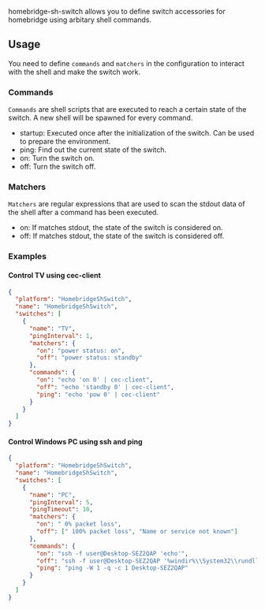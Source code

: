 homebridge-sh-switch allows you to define switch accessories for homebridge using arbitary shell commands.

## Usage

You need to define `commands` and `matchers` in the configuration to interact with the shell and make the switch work.

### Commands

`Commands` are shell scripts that are executed to reach a certain state of the switch. A new shell will be spawned for every command.

- startup: Executed once after the initialization of the switch. Can be used to prepare the environment.
- ping: Find out the current state of the switch.
- on: Turn the switch on.
- off: Turn the switch off.

### Matchers

`Matchers` are regular expressions that are used to scan the stdout data of the shell after a command has been executed.

- on: If matches stdout, the state of the switch is considered on.
- off: If matches stdout, the state of the switch is considered off.

### Examples

#### Control TV using cec-client

```json
{
  "platform": "HomebridgeShSwitch",
  "name": "HomebridgeShSwitch",
  "switches": [
    {
      "name": "TV",
      "pingInterval": 1,
      "matchers": {
        "on": "power status: on",
        "off": "power status: standby"
      },
      "commands": {
        "on": "echo 'on 0' | cec-client",
        "off": "echo 'standby 0' | cec-client",
        "ping": "echo 'pow 0' | cec-client"
      }
    }
  ]
}
```

#### Control Windows PC using ssh and ping

```json
{
  "platform": "HomebridgeShSwitch",
  "name": "HomebridgeShSwitch",
  "switches": [
    {
      "name": "PC",
      "pingInterval": 5,
      "pingTimeout": 10,
      "matchers": {
        "on": " 0% packet loss",
        "off": [" 100% packet loss", "Name or service not known"]
      },
      "commands": {
        "on": "ssh -f user@Desktop-SEZ2QAP 'echo'",
        "off": "ssh -f user@Desktop-SEZ2QAP '%windir%\\System32\\rundll32.exe powrprof.dll,SetSuspendState 0,1,0'",
        "ping": "ping -W 1 -q -c 1 Desktop-SEZ2QAP"
      }
    }
  ]
}
```
